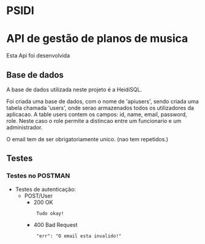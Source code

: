 # PSIDI
# API de gestão de planos de musica
Esta Api foi desenvolvida 




## Base de dados
A base de dados utilizada neste projeto é a HeidiSQL.

Foi criada uma base de dados, com o nome de 'apiusers', sendo criada uma tabela chamada 'users', onde serao armazenados todos os utilizadores da aplicacao.
A table users contem os campos: id, name, email, password, role.
Neste caso o role permite a distincao entre um funcionario e um administrador.


O email tem de ser obrigatoriamente unico. (nao tem repetidos.)


## Testes
### Testes no POSTMAN
- Testes de autenticação:
    - POST/User
       - 200 OK
         ```
          Tudo okay!
         ```
       - 400 Bad Request
         ```
          "err": "O email esta invalido!"
         ```

